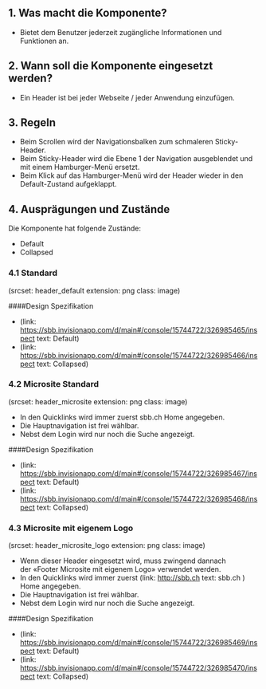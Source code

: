 ## 1. Was macht die Komponente? 
* Bietet dem Benutzer jederzeit zugängliche Informationen und Funktionen an.

## 2. Wann soll die Komponente eingesetzt werden? 
* Ein Header ist bei jeder Webseite / jeder Anwendung einzufügen.

## 3. Regeln 
* Beim Scrollen wird der Navigationsbalken zum schmaleren Sticky-Header.
* Beim Sticky-Header wird die Ebene 1 der Navigation ausgeblendet und mit einem Hamburger-Menü ersetzt.
* Beim Klick auf das Hamburger-Menü wird der Header wieder in den Default-Zustand aufgeklappt.

## 4. Ausprägungen und Zustände 
Die Komponente hat folgende Zustände:
* Default
* Collapsed

### 4.1 Standard
(srcset: header_default extension: png class: image)

####Design Spezifikation
*   (link: https://sbb.invisionapp.com/d/main#/console/15744722/326985465/inspect text: Default)
*   (link: https://sbb.invisionapp.com/d/main#/console/15744722/326985466/inspect text: Collapsed)

### 4.2 Microsite Standard
(srcset: header_microsite extension: png class: image)
* In den Quicklinks wird immer zuerst sbb.ch Home angegeben.
* Die Hauptnavigation ist frei wählbar.
* Nebst dem Login wird nur noch die Suche angezeigt.

####Design Spezifikation
*   (link: https://sbb.invisionapp.com/d/main#/console/15744722/326985467/inspect text: Default)
*   (link: https://sbb.invisionapp.com/d/main#/console/15744722/326985468/inspect text: Collapsed)

### 4.3 Microsite mit eigenem Logo
(srcset: header_microsite_logo extension: png class: image)
* Wenn dieser Header eingesetzt wird, muss zwingend dannach der «Footer Microsite mit eigenem Logo» verwendet werden.
* In den Quicklinks wird immer zuerst (link: http://sbb.ch text: sbb.ch ) Home angegeben.
* Die Hauptnavigation ist frei wählbar.
* Nebst dem Login wird nur noch die Suche angezeigt.

####Design Spezifikation
*   (link: https://sbb.invisionapp.com/d/main#/console/15744722/326985469/inspect text: Default)
*   (link: https://sbb.invisionapp.com/d/main#/console/15744722/326985470/inspect text: Collapsed)